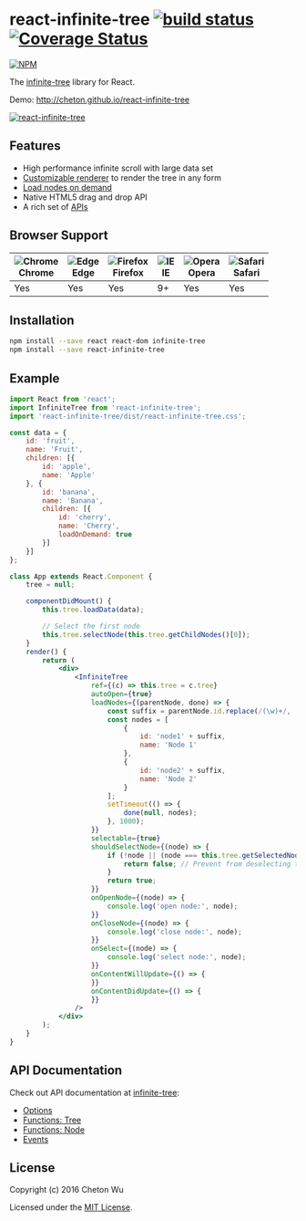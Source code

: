 # react-infinite-tree [![build status](https://travis-ci.org/cheton/react-infinite-tree.svg?branch=master)](https://travis-ci.org/cheton/react-infinite-tree) [![Coverage Status](https://coveralls.io/repos/cheton/react-infinite-tree/badge.svg)](https://coveralls.io/r/cheton/react-infinite-tree)
[![NPM](https://nodei.co/npm/react-infinite-tree.png?downloads=true&stars=true)](https://nodei.co/npm/react-infinite-tree/)

The [infinite-tree](https://github.com/cheton/infinite-tree) library for React.

Demo: http://cheton.github.io/react-infinite-tree

[![react-infinite-tree](https://raw.githubusercontent.com/cheton/react-infinite-tree/master/media/react-infinite-tree.gif)](http://cheton.github.io/react-infinite-tree)

## Features
* High performance infinite scroll with large data set
* [Customizable renderer](https://github.com/cheton/infinite-tree/wiki/Options#rowrenderer) to render the tree in any form
* [Load nodes on demand](https://github.com/cheton/infinite-tree/wiki/Options#loadnodes)
* Native HTML5 drag and drop API
* A rich set of [APIs](https://github.com/cheton/infinite-tree#api-documentation)

## Browser Support
![Chrome](https://raw.github.com/alrra/browser-logos/master/chrome/chrome_48x48.png)<br>Chrome | ![Edge](https://raw.github.com/alrra/browser-logos/master/edge/edge_48x48.png)<br>Edge | ![Firefox](https://raw.github.com/alrra/browser-logos/master/firefox/firefox_48x48.png)<br>Firefox | ![IE](https://raw.github.com/alrra/browser-logos/master/internet-explorer/internet-explorer_48x48.png)<br>IE | ![Opera](https://raw.github.com/alrra/browser-logos/master/opera/opera_48x48.png)<br>Opera | ![Safari](https://raw.github.com/alrra/browser-logos/master/safari/safari_48x48.png)<br>Safari
--- | --- | --- | --- | --- | --- |
 Yes | Yes | Yes| 9+ | Yes | Yes | 

## Installation
```bash
npm install --save react react-dom infinite-tree
npm install --save react-infinite-tree
```

## Example
```jsx
import React from 'react';
import InfiniteTree from 'react-infinite-tree';
import 'react-infinite-tree/dist/react-infinite-tree.css';

const data = {
    id: 'fruit',
    name: 'Fruit',
    children: [{
        id: 'apple',
        name: 'Apple'
    }, {
        id: 'banana',
        name: 'Banana',
        children: [{
            id: 'cherry',
            name: 'Cherry',
            loadOnDemand: true
        }]
    }]
};

class App extends React.Component {
    tree = null;

    componentDidMount() {
        this.tree.loadData(data);

        // Select the first node
        this.tree.selectNode(this.tree.getChildNodes()[0]);
    }
    render() {
        return (
            <div>
                <InfiniteTree
                    ref={(c) => this.tree = c.tree}
                    autoOpen={true}
                    loadNodes={(parentNode, done) => {
                        const suffix = parentNode.id.replace(/(\w)+/, '');
                        const nodes = [
                            {
                                id: 'node1' + suffix,
                                name: 'Node 1'
                            },
                            {
                                id: 'node2' + suffix,
                                name: 'Node 2'
                            }
                        ];
                        setTimeout(() => {
                            done(null, nodes);
                        }, 1000);
                    }}
                    selectable={true}
                    shouldSelectNode={(node) => {
                        if (!node || (node === this.tree.getSelectedNode())) {
                            return false; // Prevent from deselecting the current node
                        }
                        return true;
                    }}
                    onOpenNode={(node) => {
                        console.log('open node:', node);
                    }}
                    onCloseNode={(node) => {
                        console.log('close node:', node);
                    }}
                    onSelect={(node) => {
                        console.log('select node:', node);
                    }}
                    onContentWillUpdate={() => {
                    }}
                    onContentDidUpdate={() => {
                    }}
                />
            </div>
        );
    }
}
```

## API Documentation

Check out API documentation at [infinite-tree](https://github.com/cheton/infinite-tree/wiki):

* [Options](https://github.com/cheton/react-infinite-tree/wiki/Options)
* [Functions: Tree](https://github.com/cheton/react-infinite-tree/wiki/Functions:-Tree)
* [Functions: Node](https://github.com/cheton/react-infinite-tree/wiki/Functions:-Node)
* [Events](https://github.com/cheton/react-infinite-tree/wiki/Events)

## License

Copyright (c) 2016 Cheton Wu

Licensed under the [MIT License](LICENSE).
